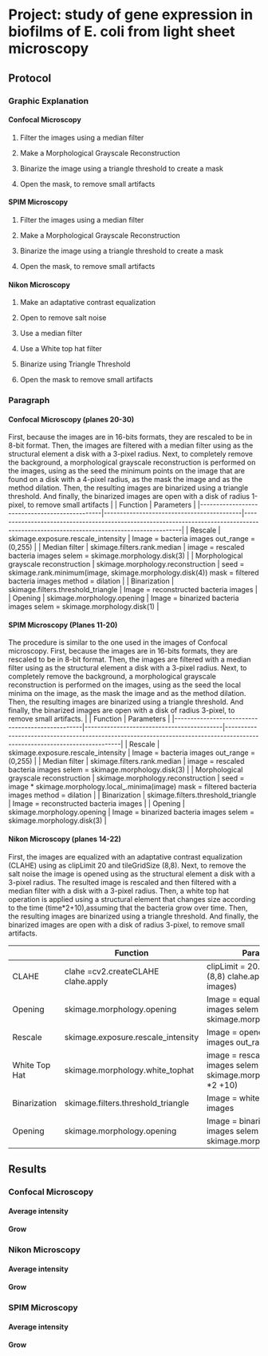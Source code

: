 # Project: study of gene expression in biofilms of E. coli from light sheet microscopy
## Protocol
### Graphic Explanation
#### Confocal Microscopy
1.	Filter the images using a median filter
 
 
2.	Make a Morphological Grayscale Reconstruction
 
3.	Binarize the image using a triangle threshold to create a mask
 
4.	Open the mask, to remove small artifacts
 
#### SPIM Microscopy
1.	Filter the images using a median filter
 
 
2.	Make a Morphological Grayscale Reconstruction
 
3.	Binarize the image using a triangle threshold to create a mask
 

4.	Open the mask, to remove small artifacts
 
#### Nikon Microscopy
1.	Make an adaptative contrast equalization 
 
 
2.	Open to remove salt noise
 
 
3.	Use a median filter
 
 
4.	Use a White top hat filter
 
 
5.	Binarize using Triangle Threshold
 
 
6.	Open the mask to remove small artifacts
 
 
### Paragraph
#### Confocal Microscopy (planes 20-30)
First, because the images are in 16-bits formats, they are rescaled to be in 8-bit format. Then, the images are filtered with a median filter using as the structural element a disk with a 3-pixel radius. Next, to completely remove the background, a morphological grayscale reconstruction is performed on the images, using as the seed the minimum points on the image that are found on a disk with a 4-pixel radius, as the mask the image and as the method dilation. Then, the resulting images are binarized using a triangle threshold. And finally, the binarized images are open with a disk of radius 1-pixel, to remove small artifacts
|                                               |     Function                              |     Parameters                                                                                                                         |
|-----------------------------------------------|-------------------------------------------|----------------------------------------------------------------------------------------------------------------------------------------|
|     Rescale                                   |     skimage.exposure.rescale_intensity    |     Image = bacteria images     out_range = (0,255)                                                                                    |
|     Median filter                             |     skimage.filters.rank.median           |     image = rescaled bacteria   images     selem  = skimage.morphology.disk(3)                                                         |
|     Morphological grayscale reconstruction    |     skimage.morphology.reconstruction     |     seed =   skimage.rank.minimum(image,    skimage.morphology.disk(4))     mask = filtered bacteria   images     method = dilation    |
|     Binarization                              |     skimage.filters.threshold_triangle    |     Image = reconstructed   bacteria images                                                                                            |
|     Opening                                   |     skimage.morphology.opening            |     Image = binarized bacteria   images     selem = skimage.morphology.disk(1)                                                         |


#### SPIM Microscopy (Planes 11-20)
The procedure is similar to the one used in the images of Confocal microscopy. First, because the images are in 16-bits formats, they are rescaled to be in 8-bit format. Then, the images are filtered with a median filter using as the structural element a disk with a 3-pixel radius. Next, to completely remove the background, a morphological grayscale reconstruction is performed on the images, using as the seed the local minima on the image, as the mask the image and as the method dilation. Then, the resulting images are binarized using a triangle threshold. And finally, the binarized images are open with a disk of radius 3-pixel, to remove small artifacts.
|                                                 |     Function                              |     Parameters                                                                                                            |
|-------------------------------------------------|-------------------------------------------|---------------------------------------------------------------------------------------------------------------------------|
|     Rescale                                     |     skimage.exposure.rescale_intensity    |     Image = bacteria images     out_range = (0,255)                                                                       |
|     Median filter                               |     skimage.filters.rank.median           |     image = rescaled bacteria   images     selem  = skimage.morphology.disk(3)                                            |
|     Morphological grayscale   reconstruction    |     skimage.morphology.reconstruction     |     seed = image * skimage.morphology.local_.minima(image)     mask = filtered bacteria   images     method = dilation    |
|     Binarization                                |     skimage.filters.threshold_triangle    |     Image = reconstructed   bacteria images                                                                               |
|     Opening                                     |     skimage.morphology.opening            |     Image = binarized bacteria   images     selem =   skimage.morphology.disk(3)                                          |

#### Nikon Microscopy (planes 14-22)
First, the images are equalized with an adaptative contrast equalization (CLAHE) using as clipLimit 20 and tileGridSize (8,8). Next, to remove the salt noise the image is opened using as the structural element a disk with a 3-pixel radius. The resulted image is rescaled and then filtered with a median filter with a disk with a 3-pixel radius. Then, a white top hat operation is applied using a structural element that changes size according to the time (time*2+10),assuming that the bacteria grow over time. Then, the resulting images are binarized using a triangle threshold. And finally, the binarized images are open with a disk of radius 3-pixel, to remove small artifacts.

|                       |     Function                                  |     Parameters                                                                              |
|-----------------------|-----------------------------------------------|---------------------------------------------------------------------------------------------|
|     CLAHE             |     clahe =cv2.createCLAHE     clahe.apply    |     clipLimit = 20.0     tileGridSize = (8,8)     clahe.apply(bacteria   images)            |
|     Opening           |     skimage.morphology.opening                |     Image = equalized bacteria   images     selem =   skimage.morphology.disk(3)            |
|     Rescale           |     skimage.exposure.rescale_intensity        |     Image = opened bacteria   images     out_range = (0,255)                                |
|     White Top Hat     |     skimage.morphology.white_tophat           |     image = rescaled bacteria   images     selem  = skimage.morphology.disk(time *2 +10)    |
|     Binarization      |     skimage.filters.threshold_triangle        |     Image = white top hat   bacteria images                                                 |
|     Opening           |     skimage.morphology.opening                |     Image = binarized bacteria   images     selem =   skimage.morphology.disk(3)            |
## Results
### Confocal Microscopy
#### Average intensity
 
#### Grow 
 
### Nikon Microscopy
#### Average intensity
 
#### Grow 
 
### SPIM Microscopy 
#### Average intensity
 
#### Grow 
 
  
